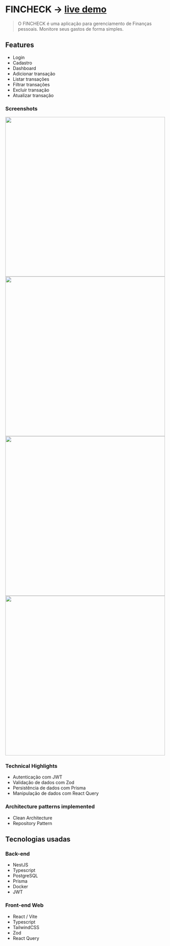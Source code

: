 # FINCHECK -> [live demo](https://arthurspace.com/)

> O FINCHECK é uma aplicação para gerenciamento de Finanças pessoais. Monitore seus gastos de forma simples.

## Features

- Login
- Cadastro
- Dashboard
- Adicionar transação
- Listar transações
- Filtrar transações
- Excluir transação
- Atualizar transação

### Screenshots

<img src="https://github.com/user-attachments/assets/341383cf-efe4-4dbc-b7ff-c9d83a5ad492" width="500">
<img src="https://github.com/user-attachments/assets/b81138e6-6457-4c19-99ca-ba608ffdf2e1" width="500">
<img src="https://github.com/user-attachments/assets/93b6a8f1-b8aa-45c8-a97a-6f7959d618f4" width="500">
<img src="https://github.com/user-attachments/assets/46e51dcb-7e03-443d-b649-ea7c87efeca9" width="500">




### Technical Highlights

- Autenticação com JWT
- Validação de dados com Zod
- Persistência de dados com Prisma
- Manipulação de dados com React Query

### Architecture patterns implemented

- Clean Architecture
- Repository Pattern

## Tecnologias usadas
  
### Back-end
  * NestJS
  * Typescript
  * PostgreSQL
  * Prisma
  * Docker
  * JWT

### Front-end Web

  * React / Vite 
  * Typescript
  * TailwindCSS
  * Zod
  * React Query
  


